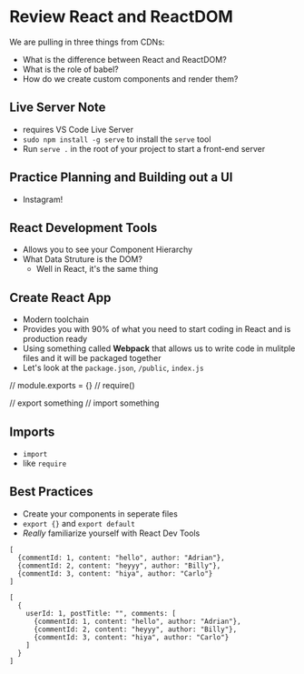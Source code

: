 # Review React and ReactDOM

We are pulling in three things from CDNs:
- What is the difference between React and ReactDOM?
- What is the role of babel?
- How do we create custom components and render them?

## Live Server Note
- requires VS Code Live Server
- `sudo npm install -g serve` to install the `serve` tool
- Run `serve .` in the root of your project to start a front-end server

## Practice Planning and Building out a UI
- Instagram!

## React Development Tools
- Allows you to see your Component Hierarchy 
- What Data Struture is the DOM?
  - Well in React, it's the same thing


## Create React App
- Modern toolchain
- Provides you with 90% of what you need to start coding in React and is production ready
- Using something called **Webpack** that allows us to write code in mulitple files and it will be packaged together
- Let's look at the `package.json`, `/public`, `index.js`



// module.exports = {}
// require()

// export something
// import something



## Imports
- `import`
- like `require`

## Best Practices
- Create your components in seperate files 
- `export {}` and `export default`
- _Really_ familiarize yourself with React Dev Tools




```
[
  {commentId: 1, content: "hello", author: "Adrian"}, 
  {commentId: 2, content: "heyyy", author: "Billy"}, 
  {commentId: 3, content: "hiya", author: "Carlo"}
]
```

```
[
  {
    userId: 1, postTitle: "", comments: [
      {commentId: 1, content: "hello", author: "Adrian"}, 
      {commentId: 2, content: "heyyy", author: "Billy"}, 
      {commentId: 3, content: "hiya", author: "Carlo"}
    ]
  }
]
```
